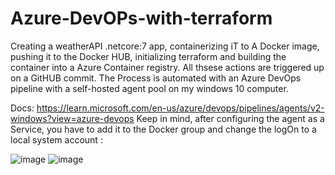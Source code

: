 # Azure-DevOPs-with-terraform
 Creating a weatherAPI .netcore:7 app, containerizing iT to A Docker image, pushing it to the Docker HUB, initializing terraform and building the container into a Azure Container registry.
All thsese actions are triggered up on a GitHUB  commit.
The Process is automated with an Azure DevOps pipeline with a self-hosted agent pool on my windows 10 computer.

Docs: https://learn.microsoft.com/en-us/azure/devops/pipelines/agents/v2-windows?view=azure-devops
Keep in mind, after  configuring the agent as a Service, you have to add it to the Docker group and  change the logOn to a local system account :

![image](https://user-images.githubusercontent.com/63946278/226191232-48915280-7035-4853-8a08-5ca8cc89b244.png)
![image](https://user-images.githubusercontent.com/63946278/226191263-df40440f-90b4-40b4-ad2f-f5764dcbebe2.png)


